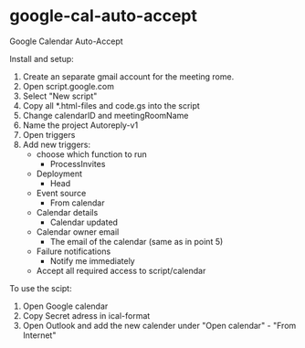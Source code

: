# google-cal-auto-accept
Google Calendar Auto-Accept

Install and setup: 
1. Create an separate gmail account for the meeting rome. 
2. Open script.google.com
3. Select "New script"
4. Copy all *.html-files and code.gs into the script
5. Change calendarID and meetingRoomName
6. Name the project Autoreply-v1
7. Open triggers
8. Add new triggers:
    - choose which function to run
        - ProcessInvites
    - Deployment
        - Head
    - Event source
        - From calendar
    - Calendar details
        - Calendar updated
    - Calendar owner email
        - The email of the calendar (same as in point 5)
    - Failure notifications
        - Notify me immediately
    - Accept all required access to script/calendar


To use the scipt: 
1. Open Google calendar
2. Copy Secret adress in ical-format
3. Open Outlook and add the new calender under "Open calendar" - "From Internet"
